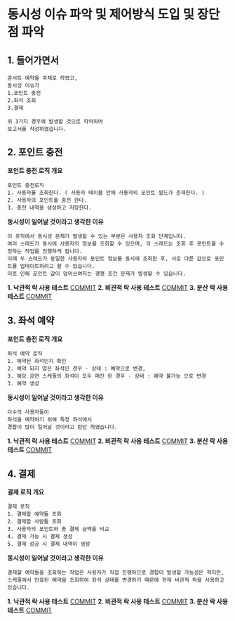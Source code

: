 # 동시성 이슈 파악 및 제어방식 도입 및 장단점 파악 

## 1. 들어가면서
```
콘서트 예약을 주제로 하였고, 
동시성 이슈가 
1.포인트 충전 
2.좌석 조회
3.결제

위 3가지 경우에 발생할 것으로 파악하여
보고서를 작성하였습니다.
```

## 2. 포인트 충전
**포인트 충전 로직 개요**
```
포인트 충전로직 
1. 사용자를 조회한다. ( 사용자 테이블 안에 사용자의 포인트 필드가 존재한다. ) 
2. 사용자의 포인트를 충전 한다.
3. 충전 내역을 생성하고 저장한다.
```
**동시성이 일어날 것이라고 생각한 이유**
```
이 로직에서 동시성 문제가 발생할 수 있는 부분은 사용자 조회 단계입니다. 
여러 스레드가 동시에 사용자의 정보를 조회할 수 있으며, 각 스레드는 조회 후 포인트를 수정하는 작업을 진행하게 됩니다.
이때 두 스레드가 동일한 사용자의 포인트 정보를 동시에 조회한 후, 서로 다른 값으로 포인트를 업데이트하려고 할 수 있습니다.
이로 인해 포인트 값이 덮어쓰여지는 경쟁 조건 문제가 발생할 수 있습니다.
```


**1. 낙관적 락 사용 테스트**  [COMMIT]([05e93f0036bfdbf8edcd32a7765a2474a65f4f9c](https://github.com/GustavEiffels/hhplus_server_build/pull/34/commits/05e93f0036bfdbf8edcd32a7765a2474a65f4f9c))
**2. 비관적 락 사용 테스트**  [COMMIT](https://github.com/GustavEiffels/hhplus_server_build/commit/d1f05b17ecf222169ad8cf99a561e8a151361af8)
**3. 분산 락 사용 테스트**   [COMMIT](https://github.com/GustavEiffels/hhplus_server_build/commit/8d865221966ec5cf8c7044447720270b4cbc40f2)


## 3. 좌석 예약
**포인트 충전 로직 개요**
```
좌석 예약 로직
1. 예약된 좌석인지 확인 
2. 예약 되지 않은 좌석인 경우 - 상태 : 예약으로 변경,
3. 해당 공연 스케줄의 좌석이 모두 매진 된 경우 - 상태 : 예약 불가능 으로 변경
3. 예약 생성 
```
**동시성이 일어날 것이라고 생각한 이유**
```
다수의 사용자들이 
좌석을 예약하기 위해 특정 좌석에서 
경합이 많이 일어날 것이라고 판단 하였습니다.
```
**1. 낙관적 락 사용 테스트**  [COMMIT](https://github.com/GustavEiffels/hhplus_server_build/commit/b26ba49bc9a591553e6ecfa67eab827659484e0a)
**2. 비관적 락 사용 테스트**  [COMMIT](https://github.com/GustavEiffels/hhplus_server_build/commit/803b0a900af8d81bff4cc679e7683b5da7d00a32)
**3. 분산 락 사용 테스트**   [COMMIT](https://github.com/GustavEiffels/hhplus_server_build/commit/00973d159b8fcf5c58d70e592a6045c010787d95)


## 4. 결제
**결제 로직 개요**
```
결제 로직 
1. 결제할 예약들 조회 
2. 결제할 사람들 조회 
3. 사용자의 포인트와 총 결제 금액을 비교 
4. 결제 가능 시 결제 생성  
5. 결제 성공 시 결제 내역이 생성  
```
**동시성이 일어날 것이라고 생각한 이유**
```
결제할 예약들을 조회하는 작업은 사용자가 직접 진행하므로 경합이 발생할 가능성은 적지만, 
스케줄에서 만료된 예약을 조회하여 좌석 상태를 변경하기 때문에 현재 비관적 락을 사용하고 있습니다.
```
**1. 낙관적 락 사용 테스트**  [COMMIT](https://github.com/GustavEiffels/hhplus_server_build/commit/f55c71e41a1edd627b0d57d195b86e30a3ba2424)
**2. 비관적 락 사용 테스트**  [COMMIT](https://github.com/GustavEiffels/hhplus_server_build/commit/db62068ecfea62467bae711d14b1c07a3df35c2f)
**3. 분산 락 사용 테스트**   [COMMIT](https://github.com/GustavEiffels/hhplus_server_build/commit/b044e1763379b4b3d9842c8315410d1d5aa49899)

